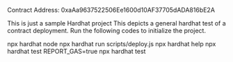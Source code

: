 Contract Address: 0xaAa9637522506Ee1600d10AF37705dADA816bE2A

This is just a sample Hardhat project
This depicts a general hardhat test of a contract deployment.
Run the following codes to initialize the project.

npx hardhat node
npx hardhat run scripts/deploy.js
npx hardhat help
npx hardhat test
REPORT_GAS=true npx hardhat test



